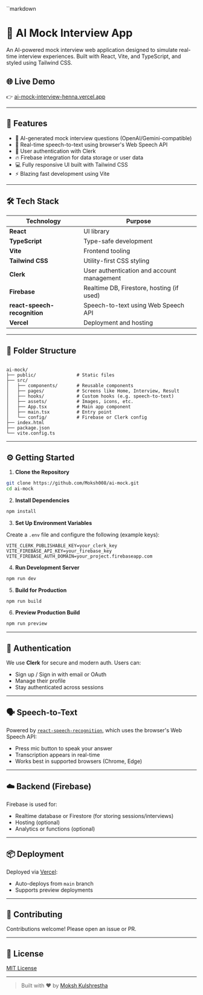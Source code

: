 

``markdown
# 🧠 AI Mock Interview App

An AI-powered mock interview web application designed to simulate real-time interview experiences. Built with React, Vite, and TypeScript, and styled using Tailwind CSS.

## 🌐 Live Demo

👉 [ai-mock-interview-henna.vercel.app](https://ai-mock-interview-henna.vercel.app)

---

## 🚀 Features

- 🎤 AI-generated mock interview questions (OpenAI/Gemini-compatible)
- 💬 Real-time speech-to-text using browser's Web Speech API
- 🔐 User authentication with Clerk
- 🔥 Firebase integration for data storage or user data
- 💻 Fully responsive UI built with Tailwind CSS
- ⚡ Blazing fast development using Vite

---

## 🛠 Tech Stack

| Technology                     | Purpose                                        |
|--------------------------------|------------------------------------------------|
| **React**                      | UI library                                     |
| **TypeScript**                 | Type-safe development                          |
| **Vite**                       | Frontend tooling                               |
| **Tailwind CSS**              | Utility-first CSS styling                     |
| **Clerk**                      | User authentication and account management     |
| **Firebase**                   | Realtime DB, Firestore, hosting (if used)      |
| **react-speech-recognition**   | Speech-to-text using Web Speech API            |
| **Vercel**                     | Deployment and hosting                         |

---

## 📁 Folder Structure

```

ai-mock/
├── public/               # Static files
├── src/
│   ├── components/       # Reusable components
│   ├── pages/            # Screens like Home, Interview, Result
│   ├── hooks/            # Custom hooks (e.g. speech-to-text)
│   ├── assets/           # Images, icons, etc.
│   ├── App.tsx           # Main app component
│   ├── main.tsx          # Entry point
│   └── config/           # Firebase or Clerk config
├── index.html
├── package.json
└── vite.config.ts

````

---

## ⚙️ Getting Started

1. **Clone the Repository**

```bash
git clone https://github.com/Moksh008/ai-mock.git
cd ai-mock
````

2. **Install Dependencies**

```bash
npm install
```

3. **Set Up Environment Variables**

Create a `.env` file and configure the following (example keys):

```env
VITE_CLERK_PUBLISHABLE_KEY=your_clerk_key
VITE_FIREBASE_API_KEY=your_firebase_key
VITE_FIREBASE_AUTH_DOMAIN=your_project.firebaseapp.com
```

4. **Run Development Server**

```bash
npm run dev
```

5. **Build for Production**

```bash
npm run build
```

6. **Preview Production Build**

```bash
npm run preview
```

---

## 🔐 Authentication

We use **Clerk** for secure and modern auth. Users can:

* Sign up / Sign in with email or OAuth
* Manage their profile
* Stay authenticated across sessions

---

## 🗣 Speech-to-Text

Powered by [`react-speech-recognition`](https://www.npmjs.com/package/react-speech-recognition), which uses the browser's Web Speech API:

* Press mic button to speak your answer
* Transcription appears in real-time
* Works best in supported browsers (Chrome, Edge)

---

## ☁️ Backend (Firebase)

Firebase is used for:

* Realtime database or Firestore (for storing sessions/interviews)
* Hosting (optional)
* Analytics or functions (optional)

---

## 📦 Deployment

Deployed via [Vercel](https://vercel.com/):

* Auto-deploys from `main` branch
* Supports preview deployments

---

## 🙌 Contributing

Contributions welcome! Please open an issue or PR.

---

## 📄 License

[MIT License](LICENSE)

---

> Built with ❤️ by [Moksh Kulshrestha](https://github.com/Moksh008)


